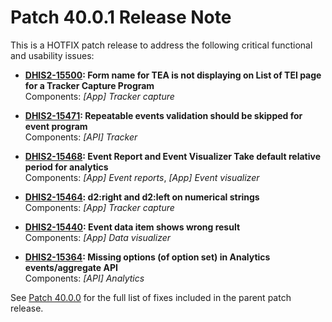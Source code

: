 # Patch 40.0.1 Release Note

This is a HOTFIX patch release to address the following critical functional and usability issues:

- **[DHIS2-15500](https://dhis2.atlassian.net/browse/DHIS2-15500): Form name for TEA is not displaying on List of TEI page for a Tracker Capture Program**  
  Components: _[App] Tracker capture_

- **[DHIS2-15471](https://dhis2.atlassian.net/browse/DHIS2-15471): Repeatable events validation should be skipped for event program**  
  Components: _[API] Tracker_

- **[DHIS2-15468](https://dhis2.atlassian.net/browse/DHIS2-15468): Event Report and Event Visualizer Take default relative period for analytics**  
  Components: _[App] Event reports_, _[App] Event visualizer_

- **[DHIS2-15464](https://dhis2.atlassian.net/browse/DHIS2-15464): d2:right and d2:left on numerical strings**  
  Components: _[App] Tracker capture_

- **[DHIS2-15440](https://dhis2.atlassian.net/browse/DHIS2-15440): Event data item shows wrong result**  
  Components: _[App] Data visualizer_

- **[DHIS2-15364](https://dhis2.atlassian.net/browse/DHIS2-15364): Missing options (of option set) in Analytics events/aggregate API**  
  Components: _[API] Analytics_


See [Patch 40.0.0](ReleaseNote-2.40.0.md) for the full list of fixes included in the parent patch release.
